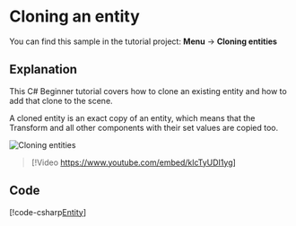 # Cloning an entity
You can find this sample in the tutorial project: **Menu** → **Cloning entities**

## Explanation
This C# Beginner tutorial covers how to clone an existing entity and how to add that clone to the scene.

A cloned entity is an exact copy of an entity, which means that the Transform and all other components with their set values are copied too.

![Cloning entities](media/cloning-entities.webp)

> [!Video https://www.youtube.com/embed/klcTyUDI1yg]

## Code
[!code-csharp[Entity](../../../../stride/samples/Tutorials/CSharpBeginner/CSharpBeginner/CSharpBeginner.Game/Code/CloneEntityDemo.cs)]
